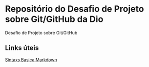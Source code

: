 # Repositório do Desafio de Projeto sobre Git/GitHub da Dio
Desafio de Projeto sobre Git/GitHub

## Links úteis
[Sintaxs Basica Markdown](https://www.markdownguide.org/)
